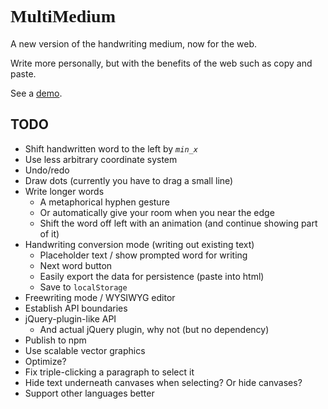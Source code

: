 
# <span style="font-family: 'Seoge Print', 'Seoge Script', 'Seoge', cursive">MultiMedium</span>

A new version of the handwriting medium, now for the web.

Write more personally, but with the benefits of the web such as copy and paste.

See a [demo](http://multiism.github.io/multi-medium/).

## TODO

* Shift handwritten word to the left by *`min_x`*
* Use less arbitrary coordinate system
* Undo/redo
* Draw dots (currently you have to drag a small line)
* Write longer words
	* A metaphorical hyphen gesture
	* Or automatically give your room when you near the edge
	* Shift the word off left with an animation (and continue showing part of it)
* Handwriting conversion mode (writing out existing text)
	* Placeholder text / show prompted word for writing
	* Next word button
	* Easily export the data for persistence (paste into html)
	* Save to `localStorage`
* Freewriting mode / WYSIWYG editor
* Establish API boundaries
* jQuery-plugin-like API
	* And actual jQuery plugin, why not (but no dependency)
* Publish to npm
* Use scalable vector graphics
* Optimize?
* Fix triple-clicking a paragraph to select it
* Hide text underneath canvases when selecting? Or hide canvases?
* Support other languages better
